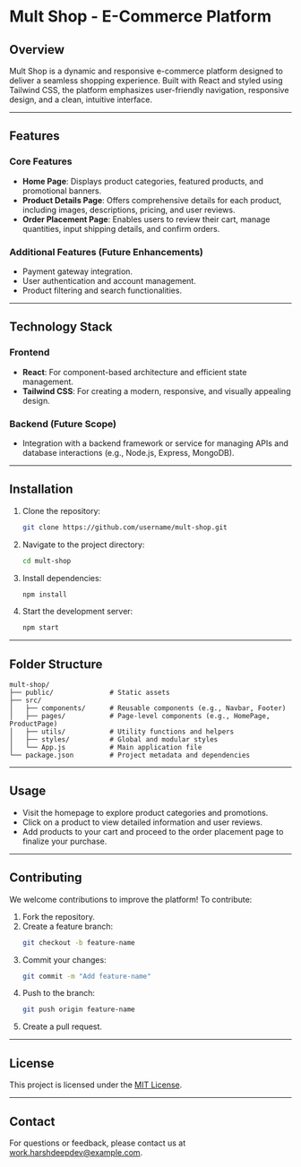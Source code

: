# Mult Shop - E-Commerce Platform

## Overview
Mult Shop is a dynamic and responsive e-commerce platform designed to deliver a seamless shopping experience. Built with React and styled using Tailwind CSS, the platform emphasizes user-friendly navigation, responsive design, and a clean, intuitive interface.

---

## Features

### Core Features
- **Home Page**: Displays product categories, featured products, and promotional banners.
- **Product Details Page**: Offers comprehensive details for each product, including images, descriptions, pricing, and user reviews.
- **Order Placement Page**: Enables users to review their cart, manage quantities, input shipping details, and confirm orders.

### Additional Features (Future Enhancements)
- Payment gateway integration.
- User authentication and account management.
- Product filtering and search functionalities.

---

## Technology Stack

### Frontend
- **React**: For component-based architecture and efficient state management.
- **Tailwind CSS**: For creating a modern, responsive, and visually appealing design.

### Backend (Future Scope)
- Integration with a backend framework or service for managing APIs and database interactions (e.g., Node.js, Express, MongoDB).

---

## Installation

1. Clone the repository:
   ```bash
   git clone https://github.com/username/mult-shop.git
   ```
2. Navigate to the project directory:
   ```bash
   cd mult-shop
   ```
3. Install dependencies:
   ```bash
   npm install
   ```
4. Start the development server:
   ```bash
   npm start
   ```

---

## Folder Structure

```
mult-shop/
├── public/              # Static assets
├── src/
│   ├── components/      # Reusable components (e.g., Navbar, Footer)
│   ├── pages/           # Page-level components (e.g., HomePage, ProductPage)
│   ├── utils/           # Utility functions and helpers
│   ├── styles/          # Global and modular styles
│   └── App.js           # Main application file
└── package.json         # Project metadata and dependencies
```

---

## Usage

- Visit the homepage to explore product categories and promotions.
- Click on a product to view detailed information and user reviews.
- Add products to your cart and proceed to the order placement page to finalize your purchase.

---

## Contributing

We welcome contributions to improve the platform! To contribute:

1. Fork the repository.
2. Create a feature branch:
   ```bash
   git checkout -b feature-name
   ```
3. Commit your changes:
   ```bash
   git commit -m "Add feature-name"
   ```
4. Push to the branch:
   ```bash
   git push origin feature-name
   ```
5. Create a pull request.

---

## License
This project is licensed under the [MIT License](LICENSE).

---

## Contact
For questions or feedback, please contact us at [work.harshdeepdev@example.com](mailto:work.harshdeepdev@example.com).

